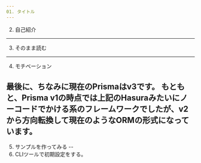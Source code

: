 ```yaml
---
01. タイトル
---
```

02. 自己紹介
---
03. そのまま読む
---
04. モチベーション

最後に、ちなみに現在のPrismaはv3です。
もともと、Prisma v1の時点では上記のHasuraみたいにノーコードでかける系のフレームワークでしたが、v2から方向転換して現在のようなORMの形式になっています。
--
05. サンプルを作ってみる
--
06. CLIツールで初期設定をする。